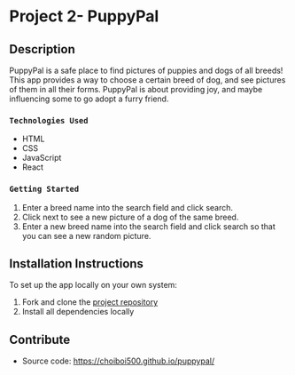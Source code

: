 # Project 2- PuppyPal

## Description

PuppyPal is a safe place to find pictures of puppies and dogs of all breeds! This app provides a way to choose a certain breed of dog, and see pictures of them in all their forms. PuppyPal is about providing joy, and maybe influencing some to go adopt a furry friend.

### `Technologies Used`

- HTML
- CSS
- JavaScript
- React

### `Getting Started`

1. Enter a breed name into the search field and click search.
2. Click next to see a new picture of a dog of the same breed.
3. Enter a new breed name into the search field and click search so that you can see a new random picture.

## Installation Instructions
To set up the app locally on your own system:
1. Fork and clone the [project repository](https://choiboi500.github.io/puppypal/)
2. Install all dependencies locally  
    
## Contribute
- Source code: https://choiboi500.github.io/puppypal/
